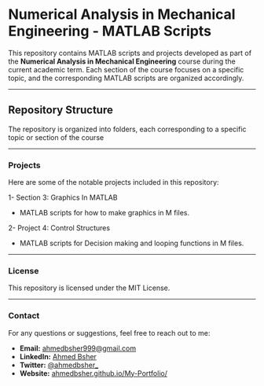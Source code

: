 # Numerical Analysis in Mechanical Engineering - MATLAB Scripts

This repository contains MATLAB scripts and projects developed as part of the **Numerical Analysis in Mechanical Engineering** course during the current academic term. Each section of the course focuses on a specific topic, and the corresponding MATLAB scripts are organized accordingly.

---

## Repository Structure

The repository is organized into folders, each corresponding to a specific topic or section of the course

---

### Projects
Here are some of the notable projects included in this repository:

1- Section 3: Graphics In MATLAB
- MATLAB scripts for how to make graphics in M files.

2- Project 4: Control Structures
- MATLAB scripts for Decision making and looping functions in M files.

---

### License
This repository is licensed under the MIT License.

---

### Contact
For any questions or suggestions, feel free to reach out to me:

- **Email:** ahmedbsher999@gmail.com
- **LinkedIn:** [Ahmed Bsher](https://www.linkedin.com/in/ahmed-bsher-921242232)
- **Twitter:** [@ahmedbsher_](https://twitter.com/ahmedbsher_)
- **Website:** [ahmedbsher.github.io/My-Portfolio/](https://ahmedbsher.github.io/My-Portfolio/)
